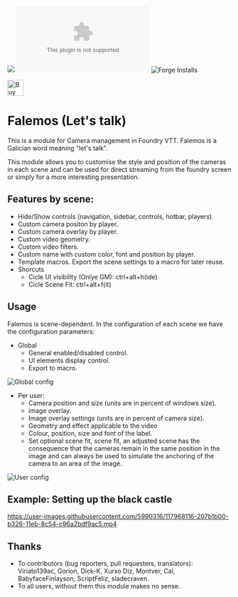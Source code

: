 ![](https://img.shields.io/badge/Foundry-v0.7.9-informational) ![Latest Release Download Count](https://img.shields.io/github/downloads/jvir/foundry-falemos/module.zip) ![Forge Installs](https://img.shields.io/badge/dynamic/json?label=Forge%20Installs&query=package.installs&suffix=%25&url=https%3A%2F%2Fforge-vtt.com%2Fapi%2Fbazaar%2Fpackage%2Ffalemos&colorB=4aa94a)

<a href='https://ko-fi.com/C0C43ZT90' target='_blank'><img height='36' style='border:0px;height:36px;' src='https://cdn.ko-fi.com/cdn/kofi2.png?v=2' border='0' alt='Buy Me a Coffee at ko-fi.com' /></a>

# Falemos (Let's talk)

This is a module for Camera management in Foundry VTT. Falemos is a Galician word meaning "let's talk".

This module allows you to customise the style and position of the cameras in each scene and can be used for direct streaming from the foundry screen or simply for a more interesting presentation.

## Features by scene:
- Hide/Show controls (navigation, sidebar, controls, hotbar, players).
- Custom camera positon by player.
- Custom camera overlay by player.
- Custom video geometry.
- Custom video filters.
- Custom name with custom color, font and position by player.
- Template macros. Export the scene settings to a macro for later reuse.
- Shorcuts
    - Cicle UI visibility (Onlye GM): ctrl+alt+h(ide)
    - Cicle Scene Fit: ctrl+alt+f(it)


## Usage

Falemos is scene-dependent. In the configuration of each scene we have the configuration parameters:

- Global
    - General enabled/disabled control.
    - UI elements display control.
    - Export to macro.

![Global config](https://github.com/jvir/foundry-falemos/blob/main/doc/img/globalconfig.png?raw=true)


- Per user:
    - Camera position and size (units are in percent of windows size).
    - image overlay.
    - Image overlay settings (units are in percent of camera size).
    - Geometry and effect applicable to the video
    - Colour, position, size and font of the label.
    - Set optional scene fit, scene fit, an adjusted scene has the consequence that the cameras remain in the same position in the image and can always be used to simulate the anchoring of the camera to an area of the image.

![User config](https://github.com/jvir/foundry-falemos/blob/main/doc/img/userconfig.png?raw=true)

## Example: Setting up the black castle


https://user-images.githubusercontent.com/5990316/117968116-207b1b00-b326-11eb-8c54-c96a2bdf9ac5.mp4




## Thanks

- To contributors (bug reporters, pull requesters, translators): Viriato139ac, Gorion, Dick-K, Xurxo Diz, Montver, Cal, BabyfaceFinlayson, ScriptFeliz, sladecraven.
- To all users, without them this module makes no sense.



